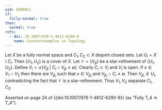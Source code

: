 ```yaml
---
uid: I000011
if:
  fully-normal: true
then:
  normal: true
refs:
  - doi: 10.1007/978-1-4612-6290-9
    name: Counterexamples in Topology
---
```

Let $X$ be a fully normal space and $C_1, C_2 \subset X$ disjoint closed sets. Let $U_i = X \setminus C_i$. Then $\{U_1,U_2\}$ is a cover of $X$. Let $\mathcal{V} = \{V_\beta\}$ be a star-refinement of $\{U_1,U_2\}$. Define $V_i = \cup\{V_\beta\ |\ C_i \cap V_\beta \neq \emptyset \}$. Clearly $C_i \subset V_i$ and $V_i$ is open. If $x \in V_1 \cap V_2$ then there are $V_{\beta_i}$ such that $x \in V_{\beta_i}$ and $V_{\beta_i} \cap C_i \neq \emptyset$. Then $V_{\beta_i} \not\subset U_i$, contradicting the fact that $\mathcal{V}$ is a star-refinement. Thus $V_1, V_2$ separate $C_1, C_2$.

Asserted on page 24 of {{doi:10.1007/978-1-4612-6290-9}}
(as "Fully T_4 => T_4").
